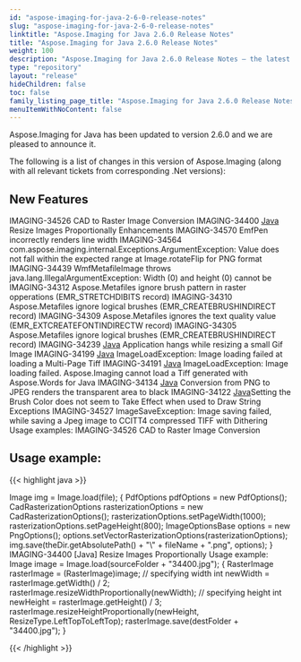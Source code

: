 ```yaml
---
id: "aspose-imaging-for-java-2-6-0-release-notes"
slug: "aspose-imaging-for-java-2-6-0-release-notes"
linktitle: "Aspose.Imaging for Java 2.6.0 Release Notes"
title: "Aspose.Imaging for Java 2.6.0 Release Notes"
weight: 100
description: "Aspose.Imaging for Java 2.6.0 Release Notes – the latest updates and fixes."
type: "repository"
layout: "release"
hideChildren: false
toc: false
family_listing_page_title: "Aspose.Imaging for Java 2.6.0 Release Notes"
menuItemWithNoContent: false
---
```


Aspose.Imaging for Java has been updated to version 2.6.0 and we are pleased to announce it.

The following is a list of changes in this version of Aspose.Imaging (along with all relevant tickets from corresponding .Net versions):
## **New Features**
IMAGING-34526 CAD to Raster Image Conversion
IMAGING-34400 [Java](https://docs.aspose.com/pages/createpage.action?spaceKey=imagingjava&title=Java&linkCreation=true&fromPageId=15302739) Resize Images Proportionally Enhancements
IMAGING-34570 EmfPen incorrectly renders line width
IMAGING-34564 com.aspose.imaging.internal.Exceptions.ArgumentException: Value does not fall within the expected range at Image.rotateFlip for PNG format
IMAGING-34439 WmfMetafileImage throws java.lang.IllegalArgumentException: Width (0) and height (0) cannot be
IMAGING-34312 Aspose.Metafiles ignore brush pattern in raster opperations (EMR_STRETCHDIBITS record)
IMAGING-34310 Aspose.Metafiles ignore logical brushes (EMR_CREATEBRUSHINDIRECT record)
IMAGING-34309 Aspose.Metafiles ignores the text quality value (EMR_EXTCREATEFONTINDIRECTW record)
IMAGING-34305 Aspose.Metafiles ignore logical brushes (EMR_CREATEBRUSHINDIRECT record)
IMAGING-34239 [Java](https://docs.aspose.com/pages/createpage.action?spaceKey=imagingjava&title=Java&linkCreation=true&fromPageId=15302739) Application hangs while resizing a small Gif Image IMAGING-34199 [Java](https://docs.aspose.com/pages/createpage.action?spaceKey=imagingjava&title=Java&linkCreation=true&fromPageId=15302739) ImageLoadException: Image loading failed at loading a Multi-Page Tiff IMAGING-34191 [Java](https://docs.aspose.com/pages/createpage.action?spaceKey=imagingjava&title=Java&linkCreation=true&fromPageId=15302739) ImageLoadException: Image loading failed. Aspose.Imaging cannot load a Tiff generated with Aspose.Words for Java
IMAGING-34134 [Java](https://docs.aspose.com/pages/createpage.action?spaceKey=imagingjava&title=Java&linkCreation=true&fromPageId=15302739) Conversion from PNG to JPEG renders the transparent area to black
IMAGING-34122 [Java](https://docs.aspose.com/pages/createpage.action?spaceKey=imagingjava&title=Java&linkCreation=true&fromPageId=15302739)Setting the Brush Color does not seem to Take Effect when used to Draw String Exceptions
IMAGING-34527 ImageSaveException: Image saving failed, while saving a Jpeg image to CCITT4 compressed TIFF with Dithering Usage examples:
IMAGING-34526 CAD to Raster Image Conversion
## **Usage example:**
{{< highlight java >}}

 Image img = Image.load(file); { PdfOptions pdfOptions = new PdfOptions(); CadRasterizationOptions rasterizationOptions = new CadRasterizationOptions(); rasterizationOptions.setPageWidth(1000); rasterizationOptions.setPageHeight(800); ImageOptionsBase options = new PngOptions(); options.setVectorRasterizationOptions(rasterizationOptions); img.save(theDir.getAbsolutePath() + "\\" + fileName + ".png", options); } IMAGING-34400 [Java] Resize Images Proportionally Usage example: Image image = Image.load(sourceFolder + "34400.jpg"); { RasterImage rasterImage = (RasterImage)image; // specifying width int newWidth = rasterImage.getWidth() / 2; rasterImage.resizeWidthProportionally(newWidth); // specifying height int newHeight = rasterImage.getHeight() / 3; rasterImage.resizeHeightProportionally(newHeight, ResizeType.LeftTopToLeftTop); rasterImage.save(destFolder + "34400.jpg"); }

{{< /highlight >}}
